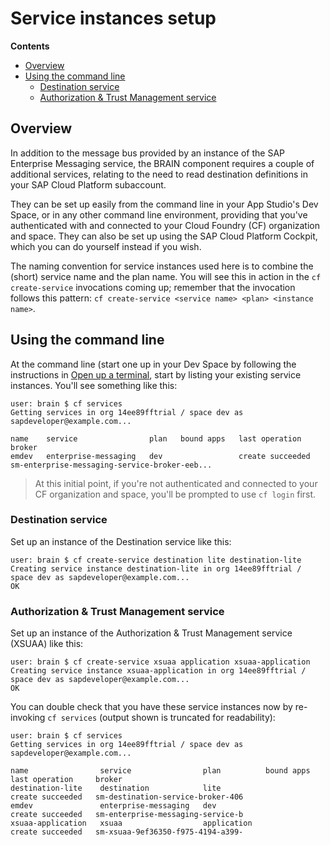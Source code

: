 # Service instances setup

**Contents**
- [Overview](#overview)
- [Using the command line](#using-the-command-line)
  - [Destination service](#destination-service)
  - [Authorization & Trust Management service](#authorization--trust-management-service)
  
## Overview

In addition to the message bus provided by an instance of the SAP Enterprise Messaging service, the BRAIN component requires a couple of additional services, relating to the need to read destination definitions in your SAP Cloud Platform subaccount.

They can be set up easily from the command line in your App Studio's Dev Space, or in any other command line environment, providing that you've authenticated with and connected to your Cloud Foundry (CF) organization and space. They can also be set up using the SAP Cloud Platform Cockpit, which you can do yourself instead if you wish.

The naming convention for service instances used here is to combine the (short) service name and the plan name. You will see this in action in the `cf create-service` invocations coming up; remember that the invocation follows this pattern: `cf create-service <service name> <plan> <instance name>`.

## Using the command line

At the command line (start one up in your Dev Space by following the instructions in [Open up a terminal](../../usingappstudio#open-up-a-terminal), start by listing your existing service instances. You'll see something like this:

```
user: brain $ cf services
Getting services in org 14ee89fftrial / space dev as sapdeveloper@example.com...

name    service                plan   bound apps   last operation     broker                                                     
emdev   enterprise-messaging   dev                 create succeeded   sm-enterprise-messaging-service-broker-eeb...
```

> At this initial point, if you're not authenticated and connected to your CF organization and space, you'll be prompted to use `cf login` first.

### Destination service

Set up an instance of the Destination service like this:

```
user: brain $ cf create-service destination lite destination-lite
Creating service instance destination-lite in org 14ee89fftrial / space dev as sapdeveloper@example.com...
OK
```

### Authorization & Trust Management service

Set up an instance of the Authorization & Trust Management service (XSUAA) like this:

```
user: brain $ cf create-service xsuaa application xsuaa-application
Creating service instance xsuaa-application in org 14ee89fftrial / space dev as sapdeveloper@example.com...
OK
```

You can double check that you have these service instances now by re-invoking `cf services` (output shown is truncated for readability):

```
user: brain $ cf services
Getting services in org 14ee89fftrial / space dev as sapdeveloper@example.com...

name                service                plan          bound apps   last operation     broker                           
destination-lite    destination            lite                       create succeeded   sm-destination-service-broker-406
emdev               enterprise-messaging   dev                        create succeeded   sm-enterprise-messaging-service-b
xsuaa-application   xsuaa                  application                create succeeded   sm-xsuaa-9ef36350-f975-4194-a399-
```


